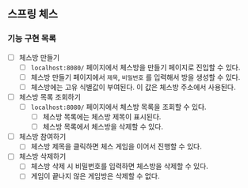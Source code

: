 ## 스프링 체스

### 기능 구현 목록

- [ ] 체스방 만들기
    - [ ] `localhost:8080/` 페이지에서 체스방을 만들기 페이지로 진입할 수 있다.
    - [ ] 체스방 만들기 페이지에서 `제목`, `비밀번호` 를 입력해서 방을 생성할 수 있다.
    - [ ] 체스방에는 고유 식별값이 부여된다. 이 값은 체스방 주소에서 사용된다.
- [ ] 체스방 목록 조회하기
    - [ ] `localhost:8080/` 페이지에서 체스방 목록을 조회할 수 있다.
        - [ ] 체스방 목록에는 체스방 제목이 표시된다.
        - [ ] 체스방 목록에서 체스방을 삭제할 수 있다.
- [ ] 체스방 참여하기
    - [ ] 체스방 제목을 클릭하면 체스 게임을 이어서 진행할 수 있다.
- [ ] 체스방 삭제하기
    - [ ] 체스방 삭제 시 비밀번호를 입력하면 체스방을 삭제할 수 있다.
    - [ ] 게임이 끝나지 않은 게임방은 삭제할 수 없다.
